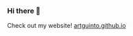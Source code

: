 ### Hi there 👋

Check out my website! <a href="https://aguin005.github.io/artguinto.github.io/" target="_blank">artguinto.github.io</a>
